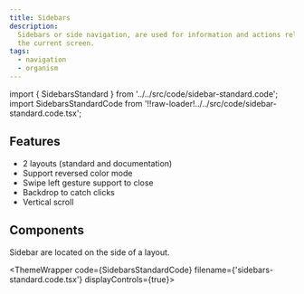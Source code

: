 ```yaml
---
title: Sidebars
description:
  Sidebars or side navigation, are used for information and actions relating to
  the current screen.
tags:
  - navigation
  - organism
---
```


<!-- CODE IMPORTS -->

<!-- prettier-ignore -->
import { SidebarsStandard } from '../../src/code/sidebar-standard.code'; 
import SidebarsStandardCode from '!!raw-loader!../../src/code/sidebar-standard.code.tsx';

<!-- END CODE IMPORTS -->

<DocHeader props={props}/>

## Features

- 2 layouts (standard and documentation)
- Support reversed color mode
- Swipe left gesture support to close
- Backdrop to catch clicks
- Vertical scroll

## Components

Sidebar are located on the side of a layout.

<!-- prettier-ignore -->
<ThemeWrapper
  code={SidebarsStandardCode}
  filename={'sidebars-standard.code.tsx'}
  displayControls={true}>
  <SidebarsStandard />
</ThemeWrapper>
